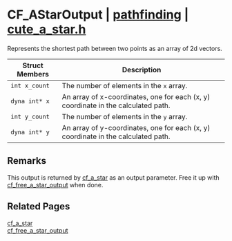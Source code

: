 # CF_AStarOutput | [pathfinding](https://github.com/RandyGaul/cute_framework/blob/master/docs/pathfinding_readme.md) | [cute_a_star.h](https://github.com/RandyGaul/cute_framework/blob/master/include/cute_a_star.h)

Represents the shortest path between two points as an array of 2d vectors.

Struct Members | Description
--- | ---
`int x_count` | The number of elements in the `x` array.
`dyna int* x` | An array of x-coordinates, one for each (x, y) coordinate in the calculated path.
`int y_count` | The number of elements in the `y` array.
`dyna int* y` | An array of y-coordinates, one for each (x, y) coordinate in the calculated path.

## Remarks

This output is returned by [cf_a_star](https://github.com/RandyGaul/cute_framework/blob/master/docs/pathfinding/cf_a_star.md) as an output parameter. Free it up with [cf_free_a_star_output](https://github.com/RandyGaul/cute_framework/blob/master/docs/pathfinding/cf_free_a_star_output.md) when done.

## Related Pages

[cf_a_star](https://github.com/RandyGaul/cute_framework/blob/master/docs/pathfinding/cf_a_star.md)  
[cf_free_a_star_output](https://github.com/RandyGaul/cute_framework/blob/master/docs/pathfinding/cf_free_a_star_output.md)  
